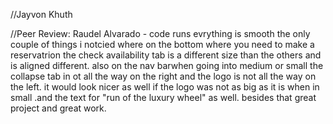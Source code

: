 //Jayvon Khuth

//Peer Review: Raudel Alvarado - code runs evrything is smooth the only couple of things i notcied where on the bottom where you need to make a reservatrion the check availability tab is a different size than the others and is aligned different. also on the nav barwhen going into medium or small the collapse tab in ot all the way on the right and the logo is not all the way on the left.  it would look nicer as well if the logo was not as big as it is when in small .and the text for "run of the luxury wheel" as well. besides that great project and great work. 
